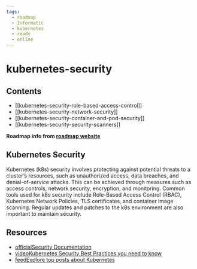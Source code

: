 ```yaml
---
tags:
  - roadmap
  - Informatic
  - kubernetes
  - ready
  - online
---
```

# kubernetes-security

## Contents

- [[kubernetes-security-role-based-access-control]]
- [[kubernetes-security-network-security]]
- [[kubernetes-security-container-and-pod-security]]
- [[kubernetes-security-security-scanners]]

__Roadmap info from [roadmap website](https://roadmap.sh/kubernetes/security)__

## Kubernetes Security

Kubernetes (k8s) security involves protecting against potential threats to a cluster’s resources, such as unauthorized access, data breaches, and denial-of-service attacks. This can be achieved through measures such as access controls, network security, encryption, and monitoring. Common tools used for k8s security include Role-Based Access Control (RBAC), Kubernetes Network Policies, TLS certificates, and container image scanning. Regular updates and patches to the k8s environment are also important to maintain security.

## Resources

- [officialSecurity Documentation](https://kubernetes.io/docs/concepts/security/)
- [videoKubernetes Security Best Practices you need to know](https://www.youtube.com/watch?v=oBf5lrmquYI)
- [feedExplore top posts about Kubernetes](https://app.daily.dev/tags/kubernetes?ref=roadmapsh)
